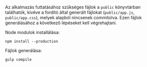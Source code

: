 Az alkalmazás futtatásához szükséges fájlok a ```public``` könyvtárban találhatók, kivéve a fordító által generált fájlokat (```public/app.js```, ```public/app.css```), melyek alapból nincsenek commitolva. Ezen fájlok generálásához a következő lépéseket kell végrehajtani.

Node modulok installálása:

```npm install --production```

Fájlok generálása:

```gulp compile```
